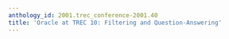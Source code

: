 ```yaml
---
anthology_id: 2001.trec_conference-2001.40
title: 'Oracle at TREC 10: Filtering and Question-Answering'
---
```

